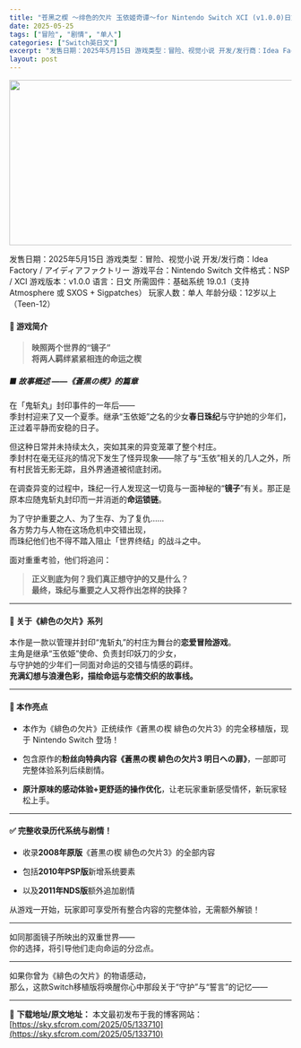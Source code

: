 ```yaml
---
title: "苍黑之楔 ～绯色的欠片 玉依姬奇谭～for Nintendo Switch XCI (v1.0.0)日文原版"
date: 2025-05-25
tags: ["冒险", "剧情", "单人"]
categories: ["Switch英日文"]
excerpt: "发售日期：2025年5月15日 游戏类型：冒险、视觉小说 开发/发行商：Idea Factory / アイディアファクトリー 游戏平台：Nintendo Switch 文件格式：NSP / XCI 游戏版本：v1.0.0 语言：日文 所需固件：基础系统 19.0.1（支持 Atmosphere 或 &hellip;"
layout: post
---
```


<img class="aligncenter size-full wp-image-133699" src="https://sky.sfcrom.com/wp-content/uploads/2025/05/202505250452332.webp" alt="" width="600" height="295" />

发售日期：2025年5月15日
游戏类型：冒险、视觉小说
开发/发行商：Idea Factory / アイディアファクトリー
游戏平台：Nintendo Switch
文件格式：NSP / XCI
游戏版本：v1.0.0
语言：日文
所需固件：基础系统 19.0.1（支持 Atmosphere 或 SXOS + Sigpatches）
玩家人数：单人
年龄分级：12岁以上（Teen-12）
<h4 data-start="409" data-end="421">📜 游戏简介</h4>
<blockquote data-start="423" data-end="463">
<p data-start="425" data-end="463"><strong data-start="425" data-end="440">映照两个世界的“镜子”</strong><br data-start="440" data-end="443" /><strong data-start="445" data-end="463">将两人羁绊紧紧相连的命运之楔</strong></p>
</blockquote>
<h5 data-start="465" data-end="489">■ 故事概述 ——《蒼黒の楔》的篇章</h5>
<p data-start="491" data-end="563">在「鬼斩丸」封印事件的一年后——<br data-start="507" data-end="510" />季封村迎来了又一个夏季。继承“玉依姫”之名的少女<strong data-start="534" data-end="542">春日珠纪</strong>与守护她的少年们，正过着平静而安稳的日子。</p>
<p data-start="565" data-end="652">但这种日常并未持续太久，突如其来的异变笼罩了整个村庄。<br data-start="592" data-end="595" />季封村在毫无征兆的情况下发生了怪异现象——除了与“玉依”相关的几人之外，所有村民皆无影无踪，且外界通道被彻底封闭。</p>
<p data-start="654" data-end="719">在调查异变的过程中，珠纪一行人发现这一切竟与一面神秘的“<strong data-start="682" data-end="688">镜子</strong>”有关。那正是原本应随鬼斩丸封印而一并消逝的<strong data-start="710" data-end="718">命运锁链</strong>。</p>
<p data-start="721" data-end="790">为了守护重要之人、为了生存、为了复仇……<br data-start="741" data-end="744" />各方势力与人物在这场危机中交错出现，<br data-start="762" data-end="765" />而珠纪他们也不得不踏入阻止「世界终结」的战斗之中。</p>
<p data-start="792" data-end="805">面对重重考验，他们将追问：</p>

<blockquote data-start="807" data-end="862">
<p data-start="809" data-end="862"><strong data-start="809" data-end="833">正义到底为何？我们真正想守护的又是什么？</strong><br data-start="833" data-end="836" /><strong data-start="838" data-end="862">最终，珠纪与重要之人又将作出怎样的抉择？</strong></p>
</blockquote>

<hr data-start="864" data-end="867" />

<h4 data-start="869" data-end="888">💞 关于《緋色の欠片》系列</h4>
<p data-start="890" data-end="1008">本作是一款以管理并封印“鬼斩丸”的村庄为舞台的<strong data-start="913" data-end="923">恋爱冒险游戏</strong>。<br data-start="924" data-end="927" />主角是继承“玉依姫”使命、负责封印妖刀的少女，<br data-start="950" data-end="953" />与守护她的少年们一同面对命运的交错与情感的羁绊。<br data-start="977" data-end="980" /><strong data-start="980" data-end="1008">充满幻想与浪漫色彩，描绘命运与恋情交织的故事线。</strong></p>


<hr data-start="1010" data-end="1013" />

<h4 data-start="1015" data-end="1027">🌟 本作亮点</h4>
<ul data-start="1029" data-end="1186">
 	<li data-start="1029" data-end="1087">
<p data-start="1031" data-end="1087">本作为《緋色の欠片》正统续作《蒼黒の楔 緋色の欠片3》的完全移植版，现于 Nintendo Switch 登场！</p>
</li>
 	<li data-start="1088" data-end="1141">
<p data-start="1090" data-end="1141">包含原作的<strong data-start="1095" data-end="1125">粉丝向特典内容《蒼黒の楔 緋色の欠片3 明日への扉》</strong>，一部即可完整体验系列后续剧情。</p>
</li>
 	<li data-start="1142" data-end="1186">
<p data-start="1144" data-end="1186"><strong data-start="1144" data-end="1166">原汁原味的感动体验+更舒适的操作优化</strong>，让老玩家重新感受情怀，新玩家轻松上手。</p>
</li>
</ul>

<hr data-start="1188" data-end="1191" />

<h4 data-start="1193" data-end="1212">✅ 完整收录历代系统与剧情！</h4>
<ul data-start="1214" data-end="1299">
 	<li data-start="1214" data-end="1249">
<p data-start="1216" data-end="1249">收录<strong data-start="1218" data-end="1229">2008年原版</strong>《蒼黒の楔 緋色の欠片3》的全部内容</p>
</li>
 	<li data-start="1250" data-end="1275">
<p data-start="1252" data-end="1275">包括<strong data-start="1254" data-end="1267">2010年PSP版</strong>新增系统要素</p>
</li>
 	<li data-start="1276" data-end="1299">
<p data-start="1278" data-end="1299">以及<strong data-start="1280" data-end="1293">2011年NDS版</strong>额外追加剧情</p>
</li>
</ul>
<p data-start="1301" data-end="1333">从游戏一开始，玩家即可享受所有整合内容的完整体验，无需额外解锁！</p>


<hr data-start="1335" data-end="1338" />
<p data-start="1340" data-end="1378">如同那面镜子所映出的双重世界——<br data-start="1356" data-end="1359" />你的选择，将引导他们走向命运的分岔点。</p>


<hr data-start="1380" data-end="1383" />
<p data-start="1385" data-end="1444">如果你曾为《緋色の欠片》的物语感动，<br data-start="1403" data-end="1406" />那么，这款Switch移植版将唤醒你心中那段关于“守护”与“誓言”的记忆——</p>

---
📖 **下载地址/原文地址：** 本文最初发布于我的博客网站：[https://sky.sfcrom.com/2025/05/133710](https://sky.sfcrom.com/2025/05/133710)

